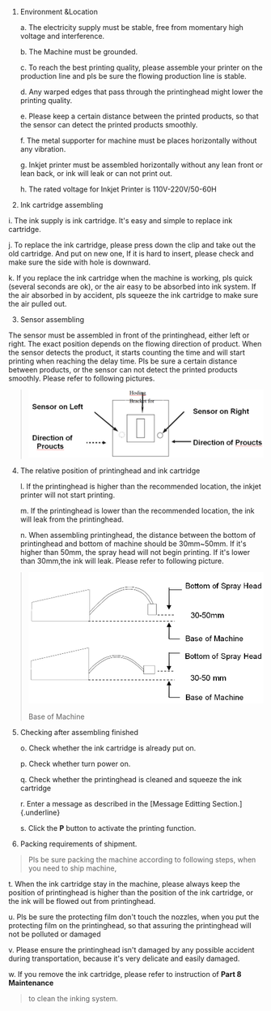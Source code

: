 1. Environment &Location

   a.  The electricity supply must be stable, free from momentary high voltage and interference.

   b.  The Machine must be grounded.

   c.  To reach the best printing quality, please assemble your printer on the production line and pls be sure the flowing production line is stable.

   d.  Any warped edges that pass through the printinghead might lower the printing quality.

   e.  Please keep a certain distance between the printed products, so that the sensor can detect the printed products smoothly.

   f.  The metal supporter for machine must be places horizontally without any vibration.

   g.  Inkjet printer must be assembled horizontally without any lean front or lean back, or ink will leak or can not print out.

   h.  The rated voltage for Inkjet Printer is 110V-220V/50-60H
>

2. Ink cartridge assembling
>

   i.  The ink supply is ink cartridge. It's easy and simple to replace ink cartridge.

   j.  To replace the ink cartridge, please press down the clip and take out the old cartridge. And put on new one, If it is hard to insert, please check and make sure the side with hole is downward.

   k.  If you replace the ink cartridge when the machine is working, pls quick (several seconds are ok), or the air easy to be absorbed into ink system. If the air absorbed in by accident, pls squeeze the ink cartridge to make sure the air pulled out.
>
3. Sensor assembling

 The sensor must be assembled in front of the printinghead, either left or right. The exact position depends on the flowing direction of product. When the sensor detects the product, it starts counting the time and will start printing when reaching the delay time. Pls be sure a certain distance between products, or the sensor can not detect the printed products smoothly. Please refer to following pictures.

>![](/assets/1.png)


4. The relative position of printinghead and ink cartridge

   l.  If the printinghead is higher than the recommended location, the inkjet printer will not start printing.

   m.  If the printinghead is lower than the recommended location, the ink will leak from the printinghead.

   n.  When assembling printinghead, the distance between the bottom of printinghead and bottom of machine should be 30mm\~50mm. If it's higher than 50mm, the spray head will not begin printing. If it's lower than 30mm,the ink will leak. Please refer to following picture.

> ![](/assets/2.png)
>
> Base of Machine

5. Checking after assembling finished

   o.  Check whether the ink cartridge is already put on.

   p.  Check whether turn power on.

   q.  Check whether the printinghead is cleaned and squeeze the ink cartridge

   r.  Enter a message as described in the [Message Editting Section.]{.underline}

   s.  Click the  **P** button to activate the printing function.

6. Packing requirements of shipment.

> Pls be sure packing the machine according to following steps, when you need to ship machine,

t.  When the ink cartridge stay in the machine, please always keep the position of printinghead is higher than the position of the ink cartridge, or the ink will be flowed out from printinghead.

u.  Pls be sure the protecting film don't touch the nozzles, when you put the protecting film on the printinghead, so that assuring the printinghead will not be polluted or damaged

v.  Please ensure the printinghead isn't damaged by any possible accident during transportation, because it's very delicate and easily damaged.

w.  If you remove the ink cartridge, please refer to instruction of **Part 8 Maintenance**

> to clean the inking system.